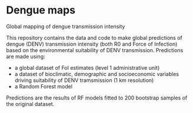 # Dengue maps
Global mapping of dengue transmission intensity

This repository contains the data and code to make global predictions of dengue (DENV) transmission intensity (both R0 and Force of Infection) based on the environmental suitability of DENV transmission. Predictions are made using: 

- a global dataset of FoI estimates (level 1 administrative unit)
- a dataset of bioclimatic, demographic and socioeconomic variables driving suitability of DENV tramsmission (1 km resolution)
- a Random Forest model

Predictions are the results of RF models fitted to 200 bootstrap samples of the original dataset. 
